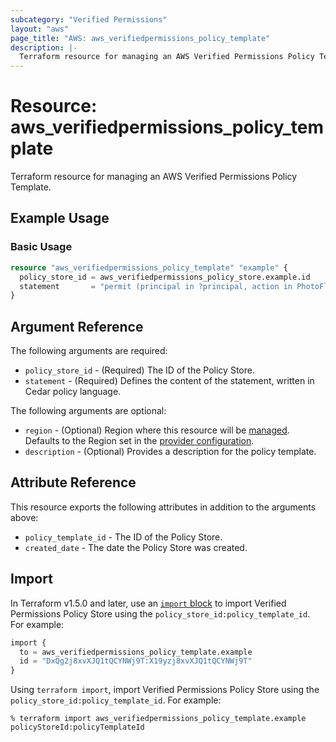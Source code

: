 ```yaml
---
subcategory: "Verified Permissions"
layout: "aws"
page_title: "AWS: aws_verifiedpermissions_policy_template"
description: |-
  Terraform resource for managing an AWS Verified Permissions Policy Template.
---
```

# Resource: aws_verifiedpermissions_policy_template

Terraform resource for managing an AWS Verified Permissions Policy Template.

## Example Usage

### Basic Usage

```terraform
resource "aws_verifiedpermissions_policy_template" "example" {
  policy_store_id = aws_verifiedpermissions_policy_store.example.id
  statement       = "permit (principal in ?principal, action in PhotoFlash::Action::\"FullPhotoAccess\", resource == ?resource) unless { resource.IsPrivate };"
}
```

## Argument Reference

The following arguments are required:

* `policy_store_id` - (Required) The ID of the Policy Store.
* `statement` - (Required) Defines the content of the statement, written in Cedar policy language.

The following arguments are optional:

* `region` - (Optional) Region where this resource will be [managed](https://docs.aws.amazon.com/general/latest/gr/rande.html#regional-endpoints). Defaults to the Region set in the [provider configuration](https://registry.terraform.io/providers/hashicorp/aws/latest/docs#aws-configuration-reference).
* `description` - (Optional) Provides a description for the policy template.

## Attribute Reference

This resource exports the following attributes in addition to the arguments above:

* `policy_template_id` - The ID of the Policy Store.
* `created_date` - The date the Policy Store was created.

## Import

In Terraform v1.5.0 and later, use an [`import` block](https://developer.hashicorp.com/terraform/language/import) to import Verified Permissions Policy Store using the `policy_store_id:policy_template_id`. For example:

```terraform
import {
  to = aws_verifiedpermissions_policy_template.example
  id = "DxQg2j8xvXJQ1tQCYNWj9T:X19yzj8xvXJQ1tQCYNWj9T"
}
```

Using `terraform import`, import Verified Permissions Policy Store using the `policy_store_id:policy_template_id`. For example:

```console
% terraform import aws_verifiedpermissions_policy_template.example policyStoreId:policyTemplateId
```
